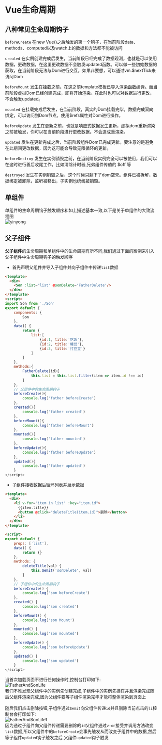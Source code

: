 # Vue生命周期
## 八种常见生命周期钩子
`beforeCreate` 在new Vue()之后触发的第一个钩子，在当前阶段data、methods、computed以及watch上的数据和方法都不能被访问<br>

`created` 在实例创建完成后发生，当前阶段已经完成了数据观测，也就是可以使用数据，更改数据，在这里更改数据不会触发updated函数。可以做一些初始数据的获取，在当前阶段无法与Dom进行交互，如果非要想，可以通过vm.$nextTick来访问Dom
<br>

`beforeMount` 发生在挂载之前，在这之前template模板已导入渲染函数编译。而当前阶段虚拟Dom已经创建完成，即将开始渲染。在此时也可以对数据进行更改，不会触发updated。
<br>

`mounted` 在挂载完成后发生，在当前阶段，真实的Dom挂载完毕，数据完成双向绑定，可以访问到Dom节点，使用$refs属性对Dom进行操作。
<br>

`beforeUpdate` 发生在更新之前，也就是响应式数据发生更新，虚拟dom重新渲染之前被触发，你可以在当前阶段进行更改数据，不会造成重渲染。
<br>

`updated` 发生在更新完成之后，当前阶段组件Dom已完成更新。要注意的是避免在此期间更改数据，因为这可能会导致无限循环的更新。
<br>

`beforeDestroy` 发生在实例销毁之前，在当前阶段实例完全可以被使用，我们可以在这时进行善后收尾工作，比如清除计时器,兄弟组件传值的 $off 等
<br>

`destroyed` 发生在实例销毁之后，这个时候只剩下了dom空壳。组件已被拆解，数据绑定被卸除，监听被移出，子实例也统统被销毁。
<br>

## 单组件
单组件的生命周期钩子触发顺序和如上描述基本一致,以下是关于单组件的大致流程图<br>
![yinyong](../images/lifeCycle.png)<br>
## 父子组件
**父子组件**的生命周期和单组件中的生命周期有所不同,我们通过下面的案例来引入父子组件中生命周期钩子的触发顺序<br>
+ 首先声明父组件并导入子组件并向子组件中传递`list`数据
```html
<template>
  <div>
    <Son :list="list" @sonDelete='FatherDelete'/>
  </div>
</template>
<script>
import Son from './Son'
export default {
    components: {
        Son
    },
    data() {
        return {
            list:[
                {id:1, title:'吃饭'},
                {id:2, title:'睡觉'},
                {id:3, title:'打豆豆'}
            ]
        }
    },
    methods:{
        FatherDelete(id){
            this.list = this.list.filter(item => item.id !== id)
        }
    },
    // 父组件中的生命周期钩子
    beforeCreate(){
        console.log('father beforeCreate')
    },
    created(){
        console.log('father created')
    },
    beforeMount(){
        console.log('father beforeMount')
    },
    mounted(){
        console.log('father mounted')
    },
    beforeUpdate(){
        console.log('father beforeUpdate')
    },
    updated(){
        console.log('father updated')
    }
</script>
```
+ 子组件接收数据后循环列表并展示数据
```html
<template>
  <div>
    <li v-for="item in list" :key="item.id">
      {{item.title}}
      <button @click="deleteTitle(item.id)">删除</button>
    </li>
  </div>
</template>

<script>
export default {
    props: ['list'],
    data() {
        return {}
    },
    methods: {
        deleteTitle(val) {
            this.$emit('sonDelete', val)
        }
    },
    // 子组件中的生命周期钩子
    beforeCreate() {
        console.log('son beforeCreate')
    },
    created() {
        console.log('son created')
    },
    beforeMount() {
        console.log('son Mount')
    },
    mounted() {
        console.log('son mounted')
    },
    beforeUpdate() {
        console.log('son beforeUpdate')
    },
    updated() {
        console.log('son updated')
    }
</script>    
```
当首次加载页面不进行任何操作时,控制台打印如下:<br>
![FatherAndSonLife](../images/FatherAndSonLife.png)<br>
我们不难发现父组件中的实例先创建完成,子组件中的实例先挂在并且渲染完成随后父组件渲染完成,因为父组件要等子组件渲染完毕才能将整体渲染到页面上<br>
<br>
随后我们点击删除按钮,子组件通过`$emit`向父组件传递`id`并且删除当前点击的`li`控制台会打印如下: <br>
![FatherAndSonLife1](../images/FatherAndSonLife1.png)<br>
因为通过子组件向父组件传递需要删除的`id`父组件通过`v-on`接受并调用方法改变`list`数据,所以父组件中的`beforeCreate`会事先触发从而改变子组件中的数据,然后等子组件`updated`钩子触发之后,父组件`updated`钩子触发 
